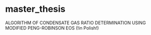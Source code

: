 # master_thesis
ALGORITHM OF CONDENSATE GAS RATIO DETERMINATION USING MODIFIED PENG-ROBINSON EOS (!in  Polish!)
